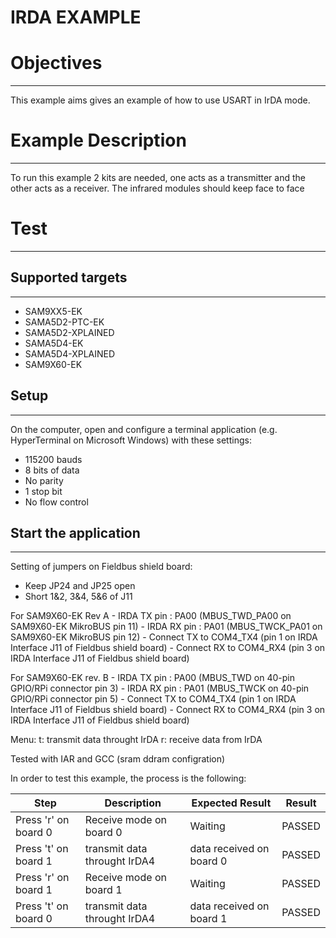IRDA EXAMPLE
============

# Objectives
------------
This example aims gives an example of how to use USART in IrDA mode.

# Example Description
---------------------
To run this example 2 kits are needed, one acts as a transmitter and the other
acts as a receiver. The infrared modules should keep face to face

# Test
------
## Supported targets
--------------------
* SAM9XX5-EK
* SAMA5D2-PTC-EK
* SAMA5D2-XPLAINED
* SAMA5D4-EK
* SAMA5D4-XPLAINED
* SAM9X60-EK

## Setup
--------
On the computer, open and configure a terminal application
(e.g. HyperTerminal on Microsoft Windows) with these settings:
 - 115200 bauds
 - 8 bits of data
 - No parity
 - 1 stop bit
 - No flow control

## Start the application
--------
 Setting of jumpers on Fieldbus shield board:
   - Keep JP24 and JP25 open
   - Short 1&2, 3&4, 5&6 of J11

  For SAM9X60-EK Rev A
    - IRDA TX pin : PA00 (MBUS_TWD_PA00 on SAM9X60-EK MikroBUS pin 11) 
    - IRDA RX pin : PA01 (MBUS_TWCK_PA01 on SAM9X60-EK MikroBUS pin 12) 
    - Connect TX to COM4_TX4 (pin 1 on IRDA Interface J11 of Fieldbus shield board)
    - Connect RX to COM4_RX4 (pin 3 on IRDA Interface J11 of Fieldbus shield board)
  
  For SAM9X60-EK rev. B
    - IRDA TX pin : PA00 (MBUS_TWD on 40-pin GPIO/RPi connector pin 3)
    - IRDA RX pin : PA01 (MBUS_TWCK on 40-pin GPIO/RPi connector pin 5)
    - Connect TX to COM4_TX4 (pin 1 on IRDA Interface J11 of Fieldbus shield board)
    - Connect RX to COM4_RX4 (pin 3 on IRDA Interface J11 of Fieldbus shield board)

Menu:
t: transmit data throught IrDA
r: receive data from IrDA

Tested with IAR and GCC (sram ddram configration)

In order to test this example, the process is the following:

Step | Description | Expected Result | Result
-----|-------------|-----------------|-------
Press 'r' on board 0 | Receive mode on board 0 | Waiting| PASSED
Press 't' on board 1 | transmit data throught IrDA4 | data received on board 0 | PASSED
Press 'r' on board 1 | Receive mode on board 1 | Waiting | PASSED
Press 't' on board 0 | transmit data throught IrDA4 | data received on board 1 | PASSED


